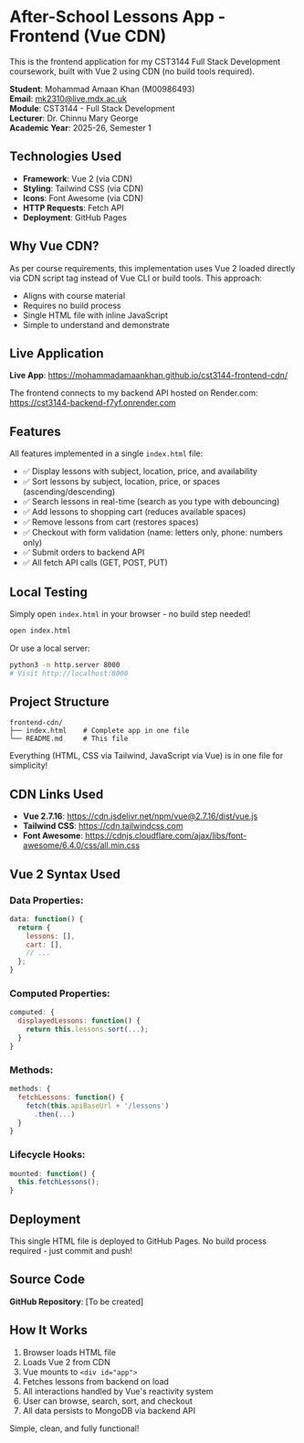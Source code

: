 # After-School Lessons App - Frontend (Vue CDN)

This is the frontend application for my CST3144 Full Stack Development coursework, built with Vue 2 using CDN (no build tools required).

**Student**: Mohammad Amaan Khan (M00986493)  
**Email**: mk2310@live.mdx.ac.uk  
**Module**: CST3144 - Full Stack Development  
**Lecturer**: Dr. Chinnu Mary George  
**Academic Year**: 2025-26, Semester 1

## Technologies Used

- **Framework**: Vue 2 (via CDN)
- **Styling**: Tailwind CSS (via CDN)
- **Icons**: Font Awesome (via CDN)
- **HTTP Requests**: Fetch API
- **Deployment**: GitHub Pages

## Why Vue CDN?

As per course requirements, this implementation uses Vue 2 loaded directly via CDN script tag instead of Vue CLI or build tools. This approach:
- Aligns with course material
- Requires no build process
- Single HTML file with inline JavaScript
- Simple to understand and demonstrate

## Live Application

**Live App**: https://mohammadamaankhan.github.io/cst3144-frontend-cdn/

The frontend connects to my backend API hosted on Render.com: https://cst3144-backend-f7yf.onrender.com

## Features

All features implemented in a single `index.html` file:

- ✅ Display lessons with subject, location, price, and availability
- ✅ Sort lessons by subject, location, price, or spaces (ascending/descending)
- ✅ Search lessons in real-time (search as you type with debouncing)
- ✅ Add lessons to shopping cart (reduces available spaces)
- ✅ Remove lessons from cart (restores spaces)
- ✅ Checkout with form validation (name: letters only, phone: numbers only)
- ✅ Submit orders to backend API
- ✅ All fetch API calls (GET, POST, PUT)

## Local Testing

Simply open `index.html` in your browser - no build step needed!

```bash
open index.html
```

Or use a local server:
```bash
python3 -m http.server 8000
# Visit http://localhost:8000
```

## Project Structure

```
frontend-cdn/
├── index.html    # Complete app in one file
└── README.md     # This file
```

Everything (HTML, CSS via Tailwind, JavaScript via Vue) is in one file for simplicity!

## CDN Links Used

- **Vue 2.7.16**: https://cdn.jsdelivr.net/npm/vue@2.7.16/dist/vue.js
- **Tailwind CSS**: https://cdn.tailwindcss.com
- **Font Awesome**: https://cdnjs.cloudflare.com/ajax/libs/font-awesome/6.4.0/css/all.min.css

## Vue 2 Syntax Used

### Data Properties:
```javascript
data: function() {
  return {
    lessons: [],
    cart: [],
    // ...
  };
}
```

### Computed Properties:
```javascript
computed: {
  displayedLessons: function() {
    return this.lessons.sort(...);
  }
}
```

### Methods:
```javascript
methods: {
  fetchLessons: function() {
    fetch(this.apiBaseUrl + '/lessons')
      .then(...)
  }
}
```

### Lifecycle Hooks:
```javascript
mounted: function() {
  this.fetchLessons();
}
```

## Deployment

This single HTML file is deployed to GitHub Pages. No build process required - just commit and push!

## Source Code

**GitHub Repository**: [To be created]

## How It Works

1. Browser loads HTML file
2. Loads Vue 2 from CDN
3. Vue mounts to `<div id="app">`
4. Fetches lessons from backend on load
5. All interactions handled by Vue's reactivity system
6. User can browse, search, sort, and checkout
7. All data persists to MongoDB via backend API

Simple, clean, and fully functional!

